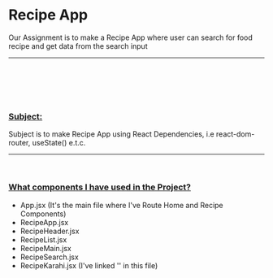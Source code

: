 <h1>Recipe App</h1>

<p>Our Assignment is to make a Recipe App where user can search for food recipe and get data from the search input</p>
<hr/>
<br/><br/><br/><br/>

<h3><u>Subject:</u></h3>
<p>Subject is to make Recipe App using React Dependencies, i.e react-dom-router, useState() e.t.c.</p>
<hr/><br/>
<h3><u>What components I have used in the Project?</u></h3>
<p>
    <ul>
        <li>App.jsx (It's the main file where I've Route Home and Recipe Components)</li>
        <li>RecipeApp.jsx</li>
        <li>RecipeHeader.jsx</li>
        <li>RecipeList.jsx</li>
        <li>RecipeMain.jsx</li>
        <li>RecipeSearch.jsx</li>
        <li>RecipeKarahi.jsx (I've linked '<Link>' in this file)</li>
    </ul>

</p>